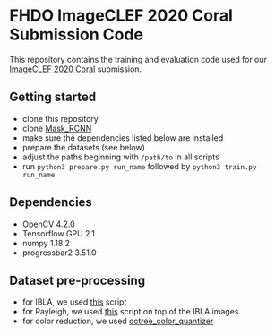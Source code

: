 # FHDO ImageCLEF 2020 Coral Submission Code

This repository contains the training and evaluation code used for our [ImageCLEF 2020 Coral](https://www.imageclef.org/2020/coral) submission.

## Getting started

- clone this repository
- clone [Mask\_RCNN](https://github.com/DiffPro-ML/Mask_RCNN/)
- make sure the dependencies listed below are installed
- prepare the datasets (see below)
- adjust the paths beginning with `/path/to` in all scripts
- run `python3 prepare.py run_name` followed by `python3 train.py run_name`

## Dependencies

- OpenCV 4.2.0
- Tensorflow GPU 2.1
- numpy 1.18.2
- progressbar2 3.51.0

## Dataset pre-processing

- for IBLA, we used [this](https://github.com/wangyanckxx/Single-Underwater-Image-Enhancement-and-Color-Restoration/blob/master/Underwater%20Image%20Color%20Restoration/IBLA/main.py) script
- for Rayleigh, we used [this](https://github.com/wangyanckxx/Single-Underwater-Image-Enhancement-and-Color-Restoration/blob/master/Underwater%20Image%20Enhancement/RayleighDistribution/main.py) script on top of the IBLA images
- for color reduction, we used [octree\_color\_quantizer](https://github.com/delimitry/octree_color_quantizer)

